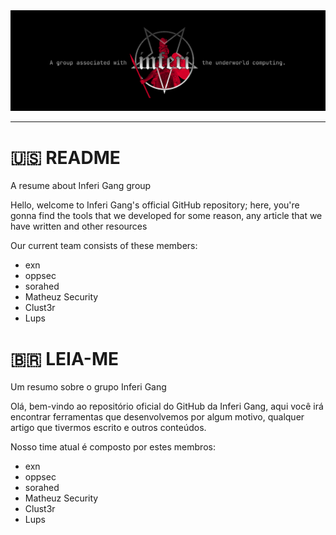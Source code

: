 <img src="https://raw.githubusercontent.com/inferigang/.github/main/inferi_banner.jpg">

___

# 🇺🇸 README
A resume about Inferi Gang group

Hello, welcome to Inferi Gang's official GitHub repository; here, you're gonna find the tools that we developed for some reason, any article that we have written and other resources

Our current team consists of these members:
- exn
- oppsec
- sorahed
- Matheuz Security
- Clust3r
- Lups

# 🇧🇷 LEIA-ME
Um resumo sobre o grupo Inferi Gang

Olá, bem-vindo ao repositório oficial do GitHub da Inferi Gang, aqui você irá encontrar ferramentas que desenvolvemos por algum motivo, qualquer artigo que tivermos escrito e outros conteúdos.

Nosso time atual é composto por estes membros:
- exn
- oppsec
- sorahed
- Matheuz Security
- Clust3r
- Lups

